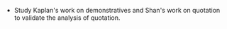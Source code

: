 * Study Kaplan's work on demonstratives and Shan's work on quotation to
  validate the analysis of quotation.

